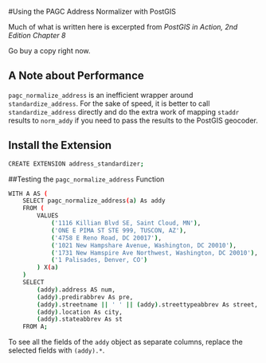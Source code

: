 #Using the PAGC Address Normalizer with PostGIS

Much of what is written here is excerpted from
*PostGIS in Action, 2nd Edition
Chapter 8*

Go buy a copy right now.

## A Note about Performance

`pagc_normalize_address` is an inefficient wrapper around `standardize_address`.  For the sake of speed, it is better to call `standardize_address` directly and do the extra work of mapping `staddr` results to `norm_addy` if you need to pass the results to the PostGIS geocoder.

## Install the Extension
```sh
CREATE EXTENSION address_standardizer;
```

##Testing the `pagc_normalize_address` Function
```sh
WITH A AS (
    SELECT pagc_normalize_address(a) As addy
    FROM (
        VALUES
        	('1116 Killian Blvd SE, Saint Cloud, MN'),
        	('ONE E PIMA ST STE 999, TUSCON, AZ'),
        	('4758 E Reno Road, DC 20017'),
        	('1021 New Hampshare Avenue, Washington, DC 20010'),
        	('1731 New Hamspire Ave Northwest, Washington, DC 20010'),
        	('1 Palisades, Denver, CO')
        ) X(a)
    )
    SELECT
    	(addy).address AS num,
        (addy).predirabbrev As pre,
        (addy).streetname || ' ' || (addy).streettypeabbrev As street,
        (addy).location As city,
        (addy).stateabbrev As st
	FROM A;
```
To see all the fields of the `addy` object as separate columns, replace the selected fields with `(addy).*`.